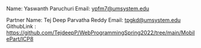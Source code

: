 Name: Yaswanth Paruchuri 
Email: ypfm7@umsystem.edu

Partner Name: Tej Deep Parvatha Reddy 
Email: tpgkd@umsystem.edu GithubLink : https://github.com/TejdeepP/WebProgrammingSpring2022/tree/main/MobilePart/ICP8
